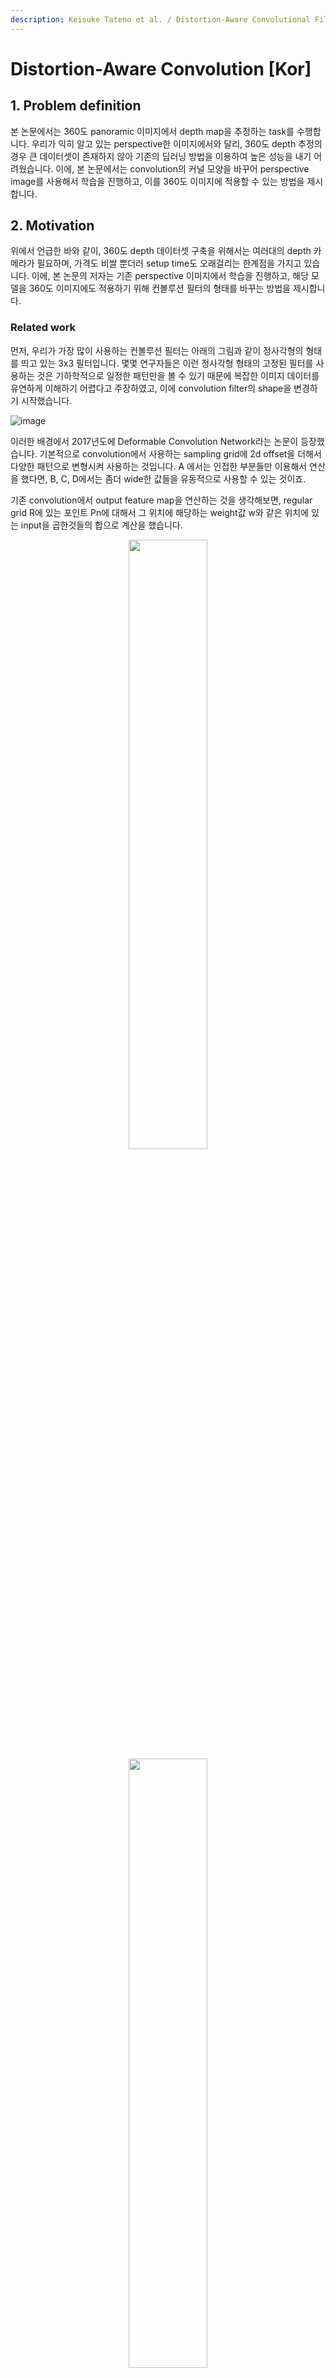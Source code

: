 ```yaml
---
description: Keisuke Tateno et al. / Distortion-Aware Convolutional Filters for Dense Prediction in Panoramic Images / ECCV 2018
---
```


# Distortion-Aware Convolution \[Kor\]

##  1. Problem definition

본 논문에서는 360도 panoramic 이미지에서 depth map을 추정하는 task를 수행합니다. 우리가 익히 알고 있는 perspective한 이미지에서와 달리, 360도 depth 추정의 경우 큰 데이터셋이 존재하지 않아 기존의 딥러닝 방법을 이용하여 높은 성능을 내기 어려웠습니다. 이에, 본 논문에서는 convolution의 커널 모양을 바꾸어 perspective image를 사용해서 학습을 진행하고, 이를 360도 이미지에 적용할 수 있는 방법을 제시합니다. 

## 2. Motivation

위에서 언급한 바와 같이, 360도 depth 데이터셋 구축을 위해서는 여러대의 depth 카메라가 필요하며, 가격도 비쌀 뿐더러 setup time도 오래걸리는 한계점을 가지고 있습니다. 이에, 본 논문의 저자는 기존 perspective 이미지에서 학습을 진행하고, 해당 모델을 360도 이미지에도 적용하기 위해 컨볼루션 필터의 형태를 바꾸는 방법을 제시합니다. 

### Related work
먼저, 우리가 가장 많이 사용하는 컨볼루션 필터는 아래의 그림과 같이 정사각형의 형태를 띄고 있는 3x3 필터입니다. 몇몇 연구자들은 이런 정사각형 형태의 고정된 필터를 사용하는 것은 기하학적으로 일정한 패턴만을 볼 수 있기 때문에 복잡한 이미지 데이터를 유연하게 이해하기 어렵다고 주장하였고, 이에 convolution filter의 shape을 변경하기 시작했습니다.

![image](/.gitbook/assets/2022spring/52/1.jpg)

이러한 배경에서 2017년도에 Deformable Convolution Network라는 논문이 등장했습니다. 기본적으로 convolution에서 사용하는 sampling grid에 2d offset을 더해서 다양한 패턴으로 변형시켜 사용하는 것입니다. A 에서는 인접한 부분들만 이용해서 연산을 했다면, B, C, D에서는 좀더 wide한 값들을 유동적으로 사용할 수 있는 것이죠. 

기존 convolution에서 output feature map을 연산하는 것을 생각해보면, regular grid R에 있는 포인트 Pn에 대해서 그 위치에 해당하는 weight값 w와 같은 위치에 있는 input을 곱한것들의 합으로 계산을 했습니다. 

<p align="center">
<img src = "/.gitbook/assets/2022spring/52/1-1.png" width=50%>
<img src = "/.gitbook/assets/2022spring/52/1-2.png" width=50%>
</p>
근데 이제는 여기에 델타 pn을 추가해서 input의 어떤 위치를 sampling을 할지를 추가적으로 넣어줄 수 있게 됩니다. 
<p align="center">
<img src = "/.gitbook/assets/2022spring/52/1-3.png" width=50%>
</p>

네트워크 구조를 통해 한번 더 이해해보면, 일단 전체에 convolution layer을 통과시켜줘서 offset field를 구합니다. 그리고 deformable convolution을 하고자 하는 포인트를 offset field에서 추출한 후 이 offset 값들을 사용해 deformable convolution을 수행해주게 됩니다.
<p align="center">
<img src = "/.gitbook/assets/2022spring/52/2.jpg" width=60%>
</p>
이러한 방식을 통해 detection task에서 큰 물체에는 큰 receptive field를, 반대로 작은 물체에는 작게 filter을 스스로 학습하여 적용함으로써 성능 향상을 보였습니다. 

Deformable Convolution Network 논문의 경우 offset을 학습을 하여 적용하는 방법을 띄지만, 본 논문에서는 360도 이미지에 대한 offset들을 각 위치마다 고정할 수 있기 때문에 offset 학습을 진행하지는 않습니다. 하지만 기본적인 아이디어는 filter의 shape을 바꾸는 것에서 출발합니다. 


### Idea
<p align="center">
<img src = "/.gitbook/assets/2022spring/52/3.png">
</p>
본 논문에서 하고자 하는 것은 perspective image(기존에 우리가 알고 있는 이미지)를 이용해서 학습을 하고, 해당 모델을 이용해서 360도 이미지에서 depth estimation을 진행하도록 하는 것입니다. Train과 test에서 생각해보면 다른 domain, 즉 다른 포맷의 이미지를 사용한다는 것은, 네트워크에서 train에서 학습한 weight를 실제 test에서는 해당 의도에 맞지 않게 사용이 된다는 것입니다. 여기서 test에서 사용하고자 하는 equirectangular image의 경우 360도 구의 형태를 지구본을 세계지도로 펼치는 것처럼 나타내는 방식인데, 위의 그림과 같이 양쪽 극단에 심한 왜곡현상이 일어나고 이러한 왜곡은 depth prediction에 상당한 오류를 야기합니다. 

이런 문제를 가장 간단히 해결하는 방법은 cube map projection을 사용하는 것인데, cube map은 이미지 경계에 불연속적인 부분들이 존재하고, depth-estimation에서도 해당 부분에서 불연속적인 depth map이 추정이 된다고 합니다. 

따라서 본 논문에서는 equirectangular 에 distortion aware convolution 방식을 도입해서 이미지 왜곡에 대응하고자 합니다. 


## 3. Method
<p align="center">
<img src = "/.gitbook/assets/2022spring/52/4.png">
 </p>
기존에 우리가 많이 쓰는 필터의 sampling grid R는 다음과 같이 정사각형의 모양입니다. Feature map 에서의 한 pixel의 위치를 p = (x(p), y(p))라고 하면, convolution 연산을 통해 얻은 output feature map에서의 해당 포인트는 다음과 같은 식으로 나타낼 수 있습니다. 
<p align="center">
<img src = "/.gitbook/assets/2022spring/52/5.png">
  </p>
Distortion-aware convolution에서는 변형된 sampling grid를 사용하고, 이를 수식으로 나타내면 다음과 같습니다. 
<p align="center">
<img src = "/.gitbook/assets/2022spring/52/6.png">
</p>

Sampling grid 델타를 이용함으로써 receptive field를 rectified 할 수 있게 되고, 여기서 델타는 실수이기 때문에 위의 식을 bilinear interpolation을 이용해서 feature map의 RGB 값을 구합니다. 
<p align="center">
<img src = "/.gitbook/assets/2022spring/52/7.png">
</p>
이렇게 distortion aware convolution을 정의를 해보았는데, 이제 여기서 equirectangular format에 맞게 sampling grid 델타를 정의해보자. 먼저, equirectangular 이미지에서의 한점 p는 다음과 같이 세타와 파이로 나타낼 수 있다. 이 세타와 파이를 이용해서 ps를 3차원 공간상의 unit sphere 좌표 pu로 바꿀 수 있습니다. 우리는 rectified 된 kerne을 만들고자 하고, 이를 위해서 해당 점 pu에서 tangent plane의 coordinate을 다음과 같이 정의합니다. 
<p align="center">
<img src = "/.gitbook/assets/2022spring/52/8.png">
</p>
이제, 해당 tangent plane에 투영된 이미지가 픽셀 포인트 p에서의 rectified image라고 할 수 있습니다. 그러므로, 우리가 원하는 distorted pixel location은 이 tangent plane에 있는 regular grid를 다시 equirectangular coordinate으로 projection 시켜서 구할 수 있고, 이 새로만든 sampling grid를 rsphere이라고 할겁니다. 
<p align="center">
<img src = "/.gitbook/assets/2022spring/52/9.png">
</p>
이제 tangent plane에서 sampling grid에 해당하는 location은 포인트 pu에서 rsphere만큼 더한 위치들이 됩니다. 
<p align="center">
<img src = "/.gitbook/assets/2022spring/52/10.png">
</p>


이제 다했는데, 이 각각의 pu,r들을 equirectangular image domain으로 옮겨놓으면 됩니다. 다시 back projection 시켜줍니다.
<p align="center">
<img src = "/.gitbook/assets/2022spring/52/11.png">
</p>

이렇게 하면 결과적으로 x, y 값을 구할 수 있습니다. 
<p align="center">
<img src = "/.gitbook/assets/2022spring/52/12.png">
</p>

구한 x, y값과 기존의 convolution 연산을 하고자 하는 포인트 p에 대해서 상대적인 coordinate을 구하면 우리가 원하는 sampling grid가 완성됩니다. 

<p align="center">
<img src = "/.gitbook/assets/2022spring/52/13.png">
</p>

이 sampling grid의 경우 같은 horizontal line의 포인트들에 대해서는 다 같기 때문에, vertical line offset들에 대해서만 저장을 해주면 된다고 합니다. 그래서 위의 그림에서 보시는 바와 같이 equirectangular 이미지에 대해서 rectified receptive field를 얻어낼수가 있구요.

이제 dense predictio을 위해서 간단한 cnn architectur을 쓰는데, fully convolutional residual network를  변형해서 사용하고자 합니다. FCRN에서의 spatial convolution을 distortion aware convolution을 변경하고, max unpooling을 avaerage로 바꿔주었다고 합니다. 그리고 나머지 loss function과 optimization은 다음과 같습니다. 

FCRN (fully convolutional residual network)
Spatial convolution unit -> distortion aware convolution
Max unpooling -> average unpooling

Loss function: reverse Huber function
Optimizer: SGD (Stochastic Gradient Descent)
Train with perspective images
Test using equirectangular panoramic images
<p align="center">
<img src = "/.gitbook/assets/2022spring/52/14.png">
</p>
이제 이런 간단한 모델 구조를 가지고 할 수 있는 것은 기존의 perspective RGB-D 이미지로 trainin을 하고, test에서는  동일한 네트워크 구조, 동일한 weight를 가지고 standard convolution을 distortion aware convolution으로만 변경하면 equirectangular image로 inference가 가능합니다. Training에 사용할 360도 이미지 annotation을 만드는게 굉장히 시간이 많이 드는 작업이었는데, 해결할 수 있게 된 것이죠. 




## 4. Experiment & Result
본 논문에서는 distortion aware convolution 방식을 사용하여 depth prediction, semantic segmentation, style transfer에 대해서 기존 방식 대비 우수한 성능을 보여주었습니다. 본 리뷰에서는 depth prediction에 비중을 두어 설명합니다.


### Experimental setup

먼저 데이터셋으로는 360도 파노라믹 이미지의 depth랑 semantic label을 제공하는 Stanford 2D-3D-S dataset을 사용하였습니다. 실험을 위해 conventional convolution에 이용할 perspective image를 Stanford dataset으로 만들었고, 이를 리스케일링 해서 사용하였습니다.

성능 비교를 위해 Standard Convolution을 사용했을때, Cube Map에 대해 Standard Convolution을 사용했을때 그리고 Distortion Convolution을 사용했을때의 rel, rms, log10을 비교합니다.

학습은 위에 언급했던 바와 같이 perspective RGB-D image와 standard CNN으로 학습을 진행하고, 해당 모델의 컨볼루션 필터들만 distortion aware filter로 변경하여 Equirectangular image에 대해서 test를 진행합니다.

### Result
<p align="center">
<img src = "/.gitbook/assets/2022spring/52/15.png">
<img src = "/.gitbook/assets/2022spring/52/16.png">
  </p>

Depth prediction 에 대해서 표에서 보이시는 바와 같이 기존의 방법들 대비 c distconv가 에러가 가장 낮은 것을 확인하실 수 있습니다. 표의 (1)은 train은 stanford 데이터셋에서 만든 perspective 이미지로 진행했다면, 2번은 perspective dataset인 NYU dataset으로 학습을 진행한 결과입니다. 
<p align="center">
<img src = "/.gitbook/assets/2022spring/52/17.png">
  </p>
여기서도 standard convolution은 distortio으로 인한 artifact를 만들어내고, cubemap의 경우 불연속적인 것들을 볼 수 있는데, distortion convolution으로 많이 개선된 것을 볼 수 있다. 
<p align="center">
<img src = "/.gitbook/assets/2022spring/52/18.png">
  </p>
Semantic segmentation task에 대해서도 stdconv보다 결과가 좋았고, 특히나 왜곡이 심한 바닥 부분에서 miou가 차이 많이나게 높아진 것을 볼 수 있다.  
<p align="center">
<img src = "/.gitbook/assets/2022spring/52/19.png">
    </p>
Style transfer에서는 FCRN 대신에 VGG를 쓰고 encode 부분의 convolution을 distortion aware로 바꾸어서 실험을 진행했고, 왼쪽 오른쪽 경계 부분이나, cube map border에서의 불연속적인 것도 해결할 수 있었다고 합니다. 





## 5. Conclusion

Contribution으로는 equirectangular 이미지에 맞는 kernel sampling을 제안하여 distortion을 해결하였고, perspective image을 이용해서 학습을 진행함으로써 360도 이미지 데이터셋이 부족한 것에 대한 해결책을 제시하였다. Future work로는 다양한 프로젝션에 적용해보고, 여러 task들에 적용해보겠다고 언급했다. 


### Take home message \(오늘의 교훈\)
도메인이 다른 데이터를 커널을 변경해서 해결해주는 신박한 논문!


## Author / Reviewer information

### Author

**박하늘 \(Haneul Park\)** 

* Affiliation \(KAIST CT \)
* https://github.com/sky0701

### Reviewer

1. Korean name \(English name\): Affiliation / Contact information
2. Korean name \(English name\): Affiliation / Contact information
3. ...

## Reference & Additional materials

1. Tateno, Keisuke, Nassir Navab, and Federico Tombari. "Distortion-aware convolutional filters for dense prediction in panoramic images." Proceedings of the European Conference on Computer Vision (ECCV). 2018.
2. Dai, Jifeng, et al. "Deformable convolutional networks." Proceedings of the IEEE international conference on computer vision. 2017.

